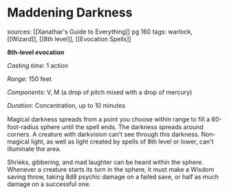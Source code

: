 # Maddening Darkness
sources: [[Xanathar's Guide to Everything]] pg 160
tags: warlock, [[Wizard]], [[8th level]], [[Evocation Spells]]

**8th-level evocation**

*Casting time*: 1 action

*Range*: 150 feet

*Components*: V, M (a drop of pitch mixed with a drop of mercury)

*Duration*: Concentration, up to 10 minutes

Magical darkness spreads from a point you choose within range to ﬁll a 60-foot-radius sphere until the spell ends. The darkness spreads around corners. A creature with darkvision can’t see through this darkness. Non-magical light, as well as light created by spells of 8th level or lower, can't illuminate the area. 

Shrieks, gibbering, and mad laughter can be heard within the sphere. Whenever a creature starts its turn in the sphere, it must make a Wisdom saving throw, taking 8d8 psychic damage on a failed save, or half as much damage on a successful one.
